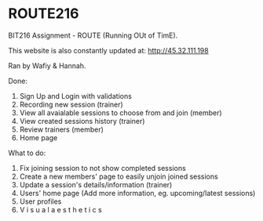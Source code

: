 # ROUTE216
BIT216 Assignment - ROUTE (Running OUt of TimE).

This website is also constantly updated at:
http://45.32.111.198

Ran by Wafiy & Hannah. 

Done:
1. Sign Up and Login with validations 
2. Recording new session (trainer)
3. View all avaialable sessions to choose from and join (member)
4. View created sessions history (trainer)
5. Review trainers (member)
6. Home page

What to do:
1. Fix joining session to not show completed sessions
2. Create a new members' page to easily unjoin joined sessions
3. Update a session's details/information (trainer)
4. Users' home page (Add more information, eg. upcoming/latest sessions)
5. User profiles
6. V i s u a l  a e s t h e t i c s
